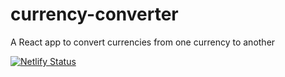 # currency-converter
A React app to convert currencies from one currency to another

[![Netlify Status](https://api.netlify.com/api/v1/badges/0141a608-6d42-4b38-ae9d-693fe4726efa/deploy-status)](https://app.netlify.com/sites/tvpeter-currencyconverter/deploys)
